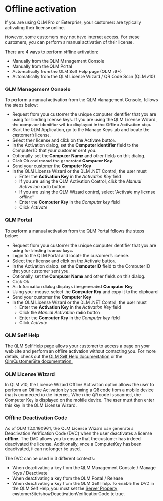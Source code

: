 # Offline activation

If you are using QLM Pro or Enterprise, your customers are typically activating their license online.

However, some customers may not have internet access. For these customers, you can perform a manual activation of their license.

There are 4 ways to perform offline activation:

* Manually from the QLM Management Console
* Manually from the QLM Portal
* Automatically from the QLM Self Help page (QLM v9+)
* Automatically from the QLM License Wizard / QR Code Scan (QLM v10)

### QLM Management Console

To perform a manual activation from the QLM Management Console, follows the steps below:

* &#x20;Request from your customer the unique computer identifier that you are using for binding license keys. If you are using the QLM License Wizard, the computer identifier will be displayed in the Offline Activation step.
* Start the QLM Application, go to the Manage Keys tab and locate the customer’s license.
* Select their license and click on the Activate button.
* In the Activation dialog, set the **Computer Identifier** field to the Computer ID that your customer sent you.
* Optionally, set the **Computer Name** and other fields on this dialog.
* Click Ok and record the generated **Computer Key**.
* Send your customer the **Computer Key**
* In the QLM License Wizard or the QLM .NET Control, the user must:
  * Enter the **Activation Key** in the _Activation Key_ field
  * If you are using the QLM Activation Control, click the _Manual Activation_ radio button
  * If you are using the QLM Wizard control, select "Activate my license offline"&#x20;
  * Enter the **Computer Key** in the _Computer key_ field
  * Click _Activate_

### QLM Portal

To perform a manual activation from the QLM Portal follows the steps below:

* Request from your customer the unique computer identifier that you are using for binding license keys.
* Login to the QLM Portal and locate the customer’s license.
* Select their license and click on the Activate button.
* In the Activation dialog, set the **Computer ID** field to the Computer ID that your customer sent you.
* Optionally, set the **Computer Name** and other fields on this dialog.
* Click Ok&#x20;
* An Information dialog displays the generated **Computer Key**
* Using your mouse, select the **Computer Key** and copy it to the clipboard
* Send your customer the **Computer Key**
* In the QLM License Wizard or the QLM .NET Control, the user must:
  * Enter the **Activation Key** in the _Activation Key_ field
  * Click the _Manual Activation_ radio button
  * Enter the **Computer Key** in the _Computer key_ field
  * Click _Activate_

### QLM Self Help

The QLM Self Help page allows your customer to access a page on your web site and perform an offline activation without contacting you. For more details, check out the [QLM Self Help documentation](../how-to/how-to-configure-the-qlm-self-help-web-page.md) or the [QlmCustomerSite documentation.](../qlm-license-server/qlmcustomersite-qlm-self-help.md)

### QLM License Wizard

In QLM v10, the License Wizard Offline Activation option allows the user to perform an Offline Activation by scanning a QR code from a mobile device that is connected to the internet. When the QR code is scanned, the Computer Key is displayed on the mobile device. The user must then enter this key in the QLM License Wizard.

### Offline Deactivation Code

As of QLM 12.0.19096.1, the QLM License Wizard can generate a Deactivation Verification Code (DVC) when the user deactivates a license **offline**. The DVC allows you to ensure that the customer has indeed deactivated the license. Additionally, once a ComputerKey has been deactivated, it can no longer be used.&#x20;

The DVC can be used in 3 different contexts:

* When deactivating a key from the QLM Management Console / Manage Keys / Deactivate
* When deactivating a key from the QLM Portal / Release
* When deactivating a key from the QLM Self Help. To enable the DVC in the QLM Self Help, you must set the [Server Property](../qlm-license-server/server-properties.md) customerSite/showDeactivationVerificationCode to true.
